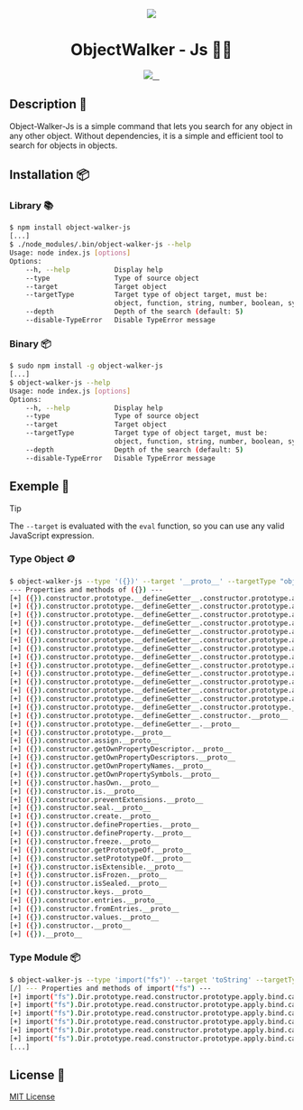 
<p align="center">
  <a aria-label="Logo" href="https://www.npmjs.com/package/object-walker-js">
    <img src="https://i.ibb.co/3sZb236/Logo-Object-Walker.png">
  </a>
  <h1 align="center"> ObjectWalker - Js 🚶‍♂️ </h1>
</p>

<p align="center">
  <a aria-label="NPM version" href="https://www.npmjs.com/package/object-walker-js">
    <img src="https://img.shields.io/npm/v/object-walker-js.svg">
  </a>
  <a aria-label="NPM download" href="https://www.npmjs.com/package/object-walker-js">
    <img alt="" src="https://img.shields.io/npm/dm/object-walker-js.svg">
  </a>
  <a aria-label="License" href="https://github.com/MisTraleuh/object-walker-js/blob/master/LICENSE">
    <img alt="" src="https://img.shields.io/github/license/MisTraleuh/object-walker-js.svg">
  </a>
  <a aria-label="Build Status" href="(https://github.com/MisTraleuh/object-walker-js/actions">
    <img alt="" src="https://github.com/MisTraleuh/object-walker-js/actions/workflows/buildPackage.yml/badge.svg">
  </a>
</p>

## Description 📝

Object-Walker-Js is a simple command that lets you search for any object in any other object. Without dependencies, it is a simple and efficient tool to search for objects in objects.

## Installation 📦

### Library 📚

```bash
$ npm install object-walker-js
[...]
$ ./node_modules/.bin/object-walker-js --help
Usage: node index.js [options]
Options:
    --h, --help           Display help
    --type                Type of source object
    --target              Target object
    --targetType          Target type of object target, must be:
                          object, function, string, number, boolean, symbol, bigint, any
    --depth               Depth of the search (default: 5)
    --disable-TypeError   Disable TypeError message
```

### Binary 📦

```bash
$ sudo npm install -g object-walker-js
[...]
$ object-walker-js --help
Usage: node index.js [options]
Options:
    --h, --help           Display help
    --type                Type of source object
    --target              Target object
    --targetType          Target type of object target, must be:
                          object, function, string, number, boolean, symbol, bigint, any
    --depth               Depth of the search (default: 5)
    --disable-TypeError   Disable TypeError message
```

## Exemple 🎁

> [!TIP]
> The `--target` is evaluated with the `eval` function, so you can use any valid JavaScript expression.

### Type Object 🪙

```sh
$ object-walker-js --type '({})' --target '__proto__' --targetType "object" --depth 50
--- Properties and methods of ({}) ---
[+] ({}).constructor.prototype.__defineGetter__.constructor.prototype.apply.bind.call.toString.__defineSetter__.hasOwnProperty.__lookupGetter__.__lookupSetter__.isPrototypeOf.propertyIsEnumerable.toString.valueOf.toLocaleString.__proto__
[+] ({}).constructor.prototype.__defineGetter__.constructor.prototype.apply.bind.call.toString.__defineSetter__.hasOwnProperty.__lookupGetter__.__lookupSetter__.isPrototypeOf.propertyIsEnumerable.toString.valueOf.__proto__
[+] ({}).constructor.prototype.__defineGetter__.constructor.prototype.apply.bind.call.toString.__defineSetter__.hasOwnProperty.__lookupGetter__.__lookupSetter__.isPrototypeOf.propertyIsEnumerable.toString.__proto__
[+] ({}).constructor.prototype.__defineGetter__.constructor.prototype.apply.bind.call.toString.__defineSetter__.hasOwnProperty.__lookupGetter__.__lookupSetter__.isPrototypeOf.propertyIsEnumerable.__proto__
[+] ({}).constructor.prototype.__defineGetter__.constructor.prototype.apply.bind.call.toString.__defineSetter__.hasOwnProperty.__lookupGetter__.__lookupSetter__.isPrototypeOf.__proto__
[+] ({}).constructor.prototype.__defineGetter__.constructor.prototype.apply.bind.call.toString.__defineSetter__.hasOwnProperty.__lookupGetter__.__lookupSetter__.__proto__
[+] ({}).constructor.prototype.__defineGetter__.constructor.prototype.apply.bind.call.toString.__defineSetter__.hasOwnProperty.__lookupGetter__.__proto__
[+] ({}).constructor.prototype.__defineGetter__.constructor.prototype.apply.bind.call.toString.__defineSetter__.hasOwnProperty.__proto__
[+] ({}).constructor.prototype.__defineGetter__.constructor.prototype.apply.bind.call.toString.__defineSetter__.__proto__
[+] ({}).constructor.prototype.__defineGetter__.constructor.prototype.apply.bind.call.toString.__proto__
[+] ({}).constructor.prototype.__defineGetter__.constructor.prototype.apply.bind.call.__proto__
[+] ({}).constructor.prototype.__defineGetter__.constructor.prototype.apply.bind.__proto__
[+] ({}).constructor.prototype.__defineGetter__.constructor.prototype.apply.__proto__
[+] ({}).constructor.prototype.__defineGetter__.constructor.prototype.__proto__
[+] ({}).constructor.prototype.__defineGetter__.constructor.__proto__
[+] ({}).constructor.prototype.__defineGetter__.__proto__
[+] ({}).constructor.prototype.__proto__
[+] ({}).constructor.assign.__proto__
[+] ({}).constructor.getOwnPropertyDescriptor.__proto__
[+] ({}).constructor.getOwnPropertyDescriptors.__proto__
[+] ({}).constructor.getOwnPropertyNames.__proto__
[+] ({}).constructor.getOwnPropertySymbols.__proto__
[+] ({}).constructor.hasOwn.__proto__
[+] ({}).constructor.is.__proto__
[+] ({}).constructor.preventExtensions.__proto__
[+] ({}).constructor.seal.__proto__
[+] ({}).constructor.create.__proto__
[+] ({}).constructor.defineProperties.__proto__
[+] ({}).constructor.defineProperty.__proto__
[+] ({}).constructor.freeze.__proto__
[+] ({}).constructor.getPrototypeOf.__proto__
[+] ({}).constructor.setPrototypeOf.__proto__
[+] ({}).constructor.isExtensible.__proto__
[+] ({}).constructor.isFrozen.__proto__
[+] ({}).constructor.isSealed.__proto__
[+] ({}).constructor.keys.__proto__
[+] ({}).constructor.entries.__proto__
[+] ({}).constructor.fromEntries.__proto__
[+] ({}).constructor.values.__proto__
[+] ({}).constructor.__proto__
[+] ({}).__proto__
```

### Type Module 📦

```sh
$ object-walker-js --type 'import("fs")' --target 'toString' --targetType "function" --depth 500
[/] --- Properties and methods of import("fs") ---
[+] import("fs").Dir.prototype.read.constructor.prototype.apply.bind.call.toString
[+] import("fs").Dir.prototype.read.constructor.prototype.apply.bind.call.toString.toString
[+] import("fs").Dir.prototype.read.constructor.prototype.apply.bind.call.toString.constructor.prototype.__defineGetter__.toString        
[+] import("fs").Dir.prototype.read.constructor.prototype.apply.bind.call.toString.constructor.prototype.__defineGetter__.__defineSetter__.toString
[+] import("fs").Dir.prototype.read.constructor.prototype.apply.bind.call.toString.constructor.prototype.__defineGetter__.__defineSetter__.hasOwnProperty.toString
[+] import("fs").Dir.prototype.read.constructor.prototype.apply.bind.call.toString.constructor.prototype.__defineGetter__.__defineSetter__.hasOwnProperty.__lookupGetter__.toString
[...]
```

## License 📜

[MIT License](./LICENSE)
